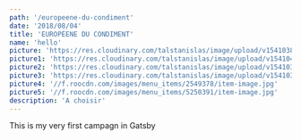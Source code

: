 ```yaml
---
path: '/europeene-du-condiment'
date: '2018/08/04'
title: 'EUROPÉENE DU CONDIMENT'
name: 'hello'
picture: 'https://res.cloudinary.com/talstanislas/image/upload/v1541038618/site-laurence-images/EDC/181003-EDC-M4M-1-300DPI.jpg'
picture1: 'https://res.cloudinary.com/talstanislas/image/upload/v1541042230/site-laurence-images/EDC/181003-EDC-MOUT-CHEFS-1-300DPI.jpg'
picture2: 'https://res.cloudinary.com/talstanislas/image/upload/v1541038621/site-laurence-images/EDC/181003-EDC-TEMERAIRE-1-300DPI.jpg'
picture3: 'https://res.cloudinary.com/talstanislas/image/upload/v1541038618/site-laurence-images/EDC/181003-EDC-M4M-4-300DPI.jpg'
picture4: '//f.roocdn.com/images/menu_items/2549378/item-image.jpg'
picture5: '//f.roocdn.com/images/menu_items/5250391/item-image.jpg'
description: 'A choisir'
---
```


This is my very first campagn in Gatsby
